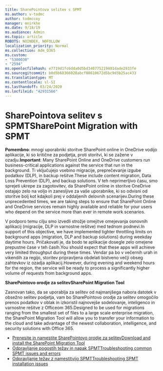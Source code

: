```yaml
---
title: SharePointova selitev s SPMT
ms.author: v-todmc
author: todmccoy
manager: mnirkhe
ms.date: 9/18/19
ms.audience: Admin
ms.topic: article
ROBOTS: NOINDEX, NOFOLLOW
localization_priority: Normal
ms.collection: Adm_O365
ms.custom:
- "5300030"
- "2594"
ms.openlocfilehash: e7719d1fc6dda0d5bd340775219401dade2933fe
ms.sourcegitcommit: b0d5b68366028abcf08610672d5bc9d3b25ac433
ms.translationtype: MT
ms.contentlocale: sl-SI
ms.lasthandoff: 03/24/2020
ms.locfileid: "42931566"
---
```

# <a name="sharepoint-migration-with-spmt"></a><span data-ttu-id="12ffc-102">SharePointova selitev s SPMT</span><span class="sxs-lookup"><span data-stu-id="12ffc-102">SharePoint Migration with SPMT</span></span>

<span data-ttu-id="12ffc-103">**Pomembno**: mnogi uporabniki storitve SharePoint online in OneDrive vodijo aplikacije, ki so kritične za podjetja, proti storitvi, ki se zažene v ozadju.</span><span class="sxs-lookup"><span data-stu-id="12ffc-103">**Important**: Many SharePoint Online and OneDrive customers run business-critical applications against the service that run in the background.</span></span> <span data-ttu-id="12ffc-104">Ti vključujejo vsebino migracije, preprečevanje izgube podatkov (DLP), in backup rešitve.</span><span class="sxs-lookup"><span data-stu-id="12ffc-104">These include content migration, Data Loss Prevention (DLP), and backup solutions.</span></span> <span data-ttu-id="12ffc-105">V teh neprimerljivo času, smo sprejeti ukrepe za zagotovitev, da SharePoint online in storitve OneDrive ostajajo zelo na voljo in zanesljive za vaše uporabnike, ki so odvisni od storitve bolj kot kdajkoli prej v oddaljenih delovnih scenarijev.</span><span class="sxs-lookup"><span data-stu-id="12ffc-105">During these unprecedented times, we are taking steps to ensure that SharePoint Online and OneDrive services remain highly available and reliable for your users who depend on the service more than ever in remote work scenarios.</span></span>

<span data-ttu-id="12ffc-106">V podporo temu cilju smo izvedli strožje omejitve omejevanja osnovnih aplikacij (migracije, DLP in varnostne rešitve) med tednom podnevi.</span><span class="sxs-lookup"><span data-stu-id="12ffc-106">In support of this objective, we have implemented tighter throttling limits on background apps (migration, DLP and backup solutions) during weekday daytime hours.</span></span> <span data-ttu-id="12ffc-107">Pričakovati je, da bodo te aplikacije dosegle zelo omejene prepustne čase v teh časih.</span><span class="sxs-lookup"><span data-stu-id="12ffc-107">You should expect that these apps will achieve very limited throughput during these times.</span></span> <span data-ttu-id="12ffc-108">Vendar pa bo v večernih urah in vikendih za regijo, storitev pripravljena obdelati bistveno večji obseg zahtevkov iz ozadja aplikacij.</span><span class="sxs-lookup"><span data-stu-id="12ffc-108">However, during evening and weekend hours for the region, the service will be ready to process a significantly higher volume of requests from background apps.</span></span>

<span data-ttu-id="12ffc-109">**SharePointovo orodje za selitev**</span><span class="sxs-lookup"><span data-stu-id="12ffc-109">**SharePoint Migration Tool**</span></span>

<span data-ttu-id="12ffc-110">Zasnovan tako, da se uporablja za selitev od najmanjšega nabora datotek v obsežno selitev podjetja, vam bo SharePointovo orodje za selitev omogočilo prenos podatkov v oblak in izkoristil najnovejše sodelovanje, inteligenco in varnostne rešitve z Officeom 365.</span><span class="sxs-lookup"><span data-stu-id="12ffc-110">Designed to be used for migrations ranging from the smallest set of files to a large scale enterprise migration, the SharePoint Migration Tool will allow you to transfer your information to the cloud and take advantage of the newest collaboration, intelligence, and security solutions with Office 365.</span></span>

- [<span data-ttu-id="12ffc-111">Prenesite in namestite SharePointovo orodje za selitev</span><span class="sxs-lookup"><span data-stu-id="12ffc-111">Download and install the SharePoint Migration Tool</span></span>](https://docs.microsoft.com/sharepointmigration/introducing-the-sharepoint-migration-tool)
- [<span data-ttu-id="12ffc-112">Odpravljanje pogostih težav in napak SPMT</span><span class="sxs-lookup"><span data-stu-id="12ffc-112">Troubleshooting common SPMT issues and errors</span></span>](https://docs.microsoft.com/sharepointmigration/troubleshooting-common-spmt-issues)
- [<span data-ttu-id="12ffc-113">Odpravljanje težav z namestitvijo SPMT</span><span class="sxs-lookup"><span data-stu-id="12ffc-113">Troubleshooting SPMT installation issues</span></span>](https://docs.microsoft.com/sharepointmigration/spmt-install-issues#troubleshooting-spmt-installation-issues)
